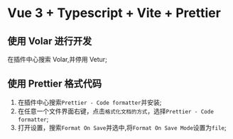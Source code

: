 # Vue 3 + Typescript + Vite + Prettier

## 使用 Volar 进行开发

在插件中心搜索 Volar,并停用 Vetur;

## 使用 Prettier 格式代码

1. 在插件中心搜索`Prettier - Code formatter`并安装;
2. 在任意一个文件界面右键，点击`格式化文档的方式`，选择`Prettier - Code formatter`;
3. 打开设置，搜索`Format On Save`并选中,将`Format On Save Mode`设置为`file`;
